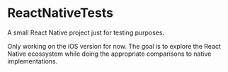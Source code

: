 # ReactNativeTests
A small React Native project just for testing purposes.

Only working on the iOS version for now.
The goal is to explore the React Native ecossystem while doing the appropriate comparisons to native implementations.
